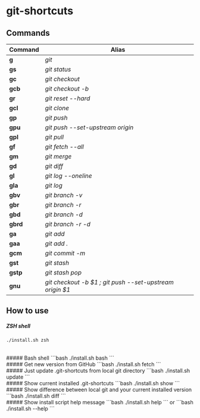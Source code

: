 # git-shortcuts

## Commands
| Command  | Alias |
| -------- | ----- |
| **g**    | *git* |
| **gs**   | *git status* |
| **gc**   | *git checkout* |
| **gcb**  | *git checkout -b* |
| **gr**   | *git reset --hard* |
| **gcl**  | *git clone* |
| **gp**   | *git push* |
| **gpu**  | *git push --set-upstream origin* |
| **gpl**  | *git pull* |
| **gf**   | *git fetch --all* |
| **gm**   | *git merge* |
| **gd**   | *git diff* |
| **gl**   | *git log --oneline* |
| **gla**  | *git log* |
| **gbv**  | *git branch -v* |
| **gbr**  | *git branch -r* |
| **gbd**  | *git branch -d* |
| **gbrd** | *git branch -r -d* |
| **ga**   | *git add* |
| **gaa**  | *git add .* |
| **gcm**  | *git commit -m* |
| **gst**  | *git stash* |
| **gstp** | *git stash pop* |
| **gnu**  | *git checkout -b $1 ; git push --set-upstream origin $1* |

## How to use
##### ZSH shell
```bash
./install.sh zsh
```
<br/>
##### Bash shell
```bash
./install.sh bash
```
<br/>
##### Get new version from GitHub
```bash
./install.sh fetch
```
<br/>
##### Just update .git-shortcuts from local git directory
```bash
./install.sh update
```
<br/>
##### Show current installed .git-shortcuts
```bash
./install.sh show
```
<br/>
##### Show difference between local git and your current installed version
```bash
./install.sh diff
```
<br/>
##### Show install script help message
```bash
./install.sh help
```
or
```bash
./install.sh --help
```
